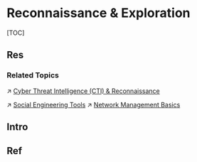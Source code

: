 # Reconnaissance & Exploration

[TOC]



## Res
### Related Topics
↗ [Cyber Threat Intelligence (CTI) & Reconnaissance](../../../⛈️%20Risk%20Management/🐗%20Cybersecurity%20Threats%20&%20Attacks/Cyber%20Threat%20Intelligence%20(CTI)%20&%20Reconnaissance/Cyber%20Threat%20Intelligence%20(CTI)%20&%20Reconnaissance.md)

↗ [Social Engineering Tools](../../Social%20Engineering%20Tools/Social%20Engineering%20Tools.md)
↗ [Network Management Basics](../../../../🔑%20CS_Core/🥷🏼%20Operating%20System%20(Engineering%20Part)/Linux%20(Derived%20From%20UNIX%20Family)/Free%20Software%20&%20OSS%20(Open%20Source%20Software)/Network%20Management/Network%20Management%20Basics.md)



## Intro


## Ref

